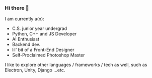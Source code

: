 ### Hi there 👋
I am currently a(n):

- C.S. junior year undergrad
- Python, C++ and JS Developer
- AI Enthusiast
- Backend dev.
- lil' bit of a Front-End Designer
- Self-Proclaimed Photoshop Master

I like to explore other languages / frameworks / tech as well, such as Electron, Unity, Django ...etc.
